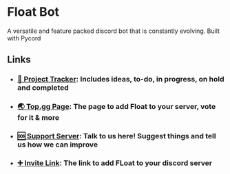 # Float Bot
A versatile and feature packed discord bot that is constantly evolving. Built with Pycord

## Links
- ### [🚀 Project Tracker](https://trello.com/b/ED1yTBL0/cloudy-bot): Includes ideas, to-do, in progress, on hold and completed
- ### [🌏 Top.gg Page](https://top.gg/bot/1243856479065215047): The page to add Float to your server, vote for it & more
- ### [🆘 Support Server](https://discord.gg/Gn2YbxQsgs): Talk to us here! Suggest things and tell us how we can improve
- ### [➕ Invite Link](https://top.gg/bot/1243856479065215047/invite): The link to add FLoat to your discord server


